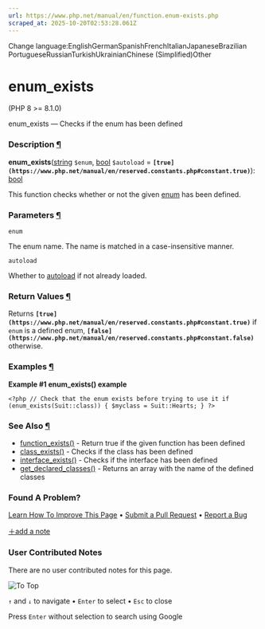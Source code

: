 ```yaml
---
url: https://www.php.net/manual/en/function.enum-exists.php
scraped_at: 2025-10-20T02:53:28.061Z
---
```


Change language:EnglishGermanSpanishFrenchItalianJapaneseBrazilian PortugueseRussianTurkishUkrainianChinese (Simplified)Other

# enum\_exists

(PHP 8 >= 8.1.0)

enum\_exists — Checks if the enum has been defined

### Description [¶](https://www.php.net/manual/en/function.enum-exists.php\#refsect1-function.enum-exists-description)

**enum\_exists**([string](https://www.php.net/manual/en/language.types.string.php) `$enum`, [bool](https://www.php.net/manual/en/language.types.boolean.php) `$autoload` = **`[true](https://www.php.net/manual/en/reserved.constants.php#constant.true)`**): [bool](https://www.php.net/manual/en/language.types.boolean.php)

This function checks whether or not the given [enum](https://www.php.net/manual/en/language.enumerations.php) has been defined.


### Parameters [¶](https://www.php.net/manual/en/function.enum-exists.php\#refsect1-function.enum-exists-parameters)

`enum`

The enum name. The name is matched in a case-insensitive manner.


`autoload`

Whether to [autoload](https://www.php.net/manual/en/language.oop5.autoload.php)
if not already loaded.


### Return Values [¶](https://www.php.net/manual/en/function.enum-exists.php\#refsect1-function.enum-exists-returnvalues)

Returns **`[true](https://www.php.net/manual/en/reserved.constants.php#constant.true)`** if `enum` is a defined enum,
**`[false](https://www.php.net/manual/en/reserved.constants.php#constant.false)`** otherwise.


### Examples [¶](https://www.php.net/manual/en/function.enum-exists.php\#refsect1-function.enum-exists-examples)

**Example #1 **enum\_exists()** example**

`<?php
// Check that the enum exists before trying to use it
if (enum_exists(Suit::class)) {
    $myclass = Suit::Hearts;
}
?>`

### See Also [¶](https://www.php.net/manual/en/function.enum-exists.php\#refsect1-function.enum-exists-seealso)

- [function\_exists()](https://www.php.net/manual/en/function.function-exists.php) \- Return true if the given function has been defined
- [class\_exists()](https://www.php.net/manual/en/function.class-exists.php) \- Checks if the class has been defined
- [interface\_exists()](https://www.php.net/manual/en/function.interface-exists.php) \- Checks if the interface has been defined
- [get\_declared\_classes()](https://www.php.net/manual/en/function.get-declared-classes.php) \- Returns an array with the name of the defined classes

### Found A Problem?

[Learn How To Improve This Page](https://github.com/php/doc-base/blob/master/README.md "This will take you to our contribution guidelines on GitHub")
•
[Submit a Pull Request](https://github.com/php/doc-en/blob/master/reference/classobj/functions/enum-exists.xml)
•
[Report a Bug](https://github.com/php/doc-en/issues/new?body=From%20manual%20page:%20https:%2F%2Fphp.net%2Ffunction.enum-exists%0A%0A---)

[＋add a note](https://www.php.net/manual/add-note.php?sect=function.enum-exists&repo=en&redirect=https://www.php.net/manual/en/function.enum-exists.php)

### User Contributed Notes

There are no user contributed notes for this page.

![To Top](https://www.php.net/images/to-top@2x.png)

`↑` and `↓` to navigate •
`Enter` to select •
`Esc` to close


Press `Enter` without
selection to search using Google